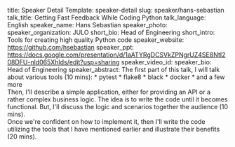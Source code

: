 title: Speaker Detail
Template: speaker-detail
slug: speaker/hans-sebastian
talk_title: Getting Fast Feedback While Coding Python
talk_language: English
speaker_name: Hans Sebastian
speaker_photo: 
speaker_organization: JULO
short_bio: Head of Engineering
short_intro: Tools for creating high quality Python code
speaker_website: https://github.com/hsebastian
speaker_ppt: https://docs.google.com/presentation/d/1aATYRgDCSVkZPNgrUZ4SE8NtI208DFU-nld065XhIds/edit?usp=sharing
speaker_video_id: 
speaker_bio: Head of Engineering
speaker_abstract: The first part of this talk, I will talk about various tools (10 mins): 
    * pytest 
    * flake8 
    * black 
    * docker 
    * and a few more 
    <br>Then, I'll describe a simple application, either for providing an API or a rather complex business logic. The idea is to write the code until it becomes functional. But, I'll discuss the logic and scenarios together the audience (10 mins). 
    <br>Once we're confident on how to implement it, then I'll write the code utilizing the tools that I have mentioned earlier and illustrate their benefits (20 mins).
